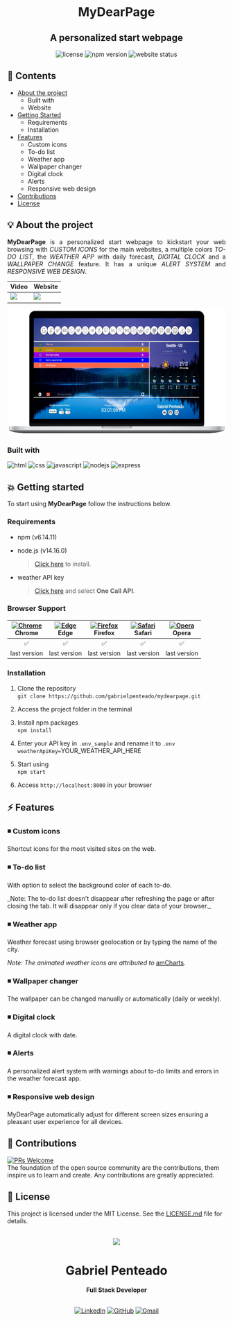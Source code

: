 <h1 align="center">
   <strong>MyDearPage</strong>
</h1>

<h2 align="center">
  A personalized start webpage 
</h2>

<div align="center">

<!-- [![License](https://img.shields.io/github/license/gabrielpenteado/mydearpage?color=informational&style=flat-square)](https://github.com/gabrielpenteado/mydearpage/blob/main/LICENSE.md)
![npm-version](https://img.shields.io/static/v1?label=npm&message=v6.14.11&color=informational&style=flat-square)
![website-status](https://img.shields.io/website?down_color=red&down_message=offline&style=flat-square&up_color=008000&up_message=online&url=https%3A%2F%2Fmydearpage.netlify.app) -->

  <img src="https://img.shields.io/github/license/gabrielpenteado/mydearpage?color=informational&style=flat-square" alt="license"/>

  <img src="https://img.shields.io/static/v1?label=npm&message=v6.14.11&color=informational&style=flat-square" alt="npm version">

  <img src="https://img.shields.io/website?down_color=red&down_message=offline&style=flat-square&up_color=008000&up_message=online&url=https%3A%2F%2Fmydearpage.netlify.app" alt="website status">

</div>

## 📑 Contents

- [About the project](#-about-the-project)
  - Built with
  - Website
- [Getting Started](#-getting-started)
  - Requirements
  - Installation
- [Features](#-features)
  - Custom icons
  - To-do list
  - Weather app
  - Wallpaper changer
  - Digital clock
  - Alerts
  - Responsive web design
- [Contributions](#-contributions)
- [License](#-license)
  <br>

## 💡 About the project

<p align="justify"> 
  <strong>MyDearPage</strong> is a personalized start webpage to kickstart your web browsing with <em>CUSTOM ICONS</em> for the main websites, a multiple colors <em>TO-DO LIST</em>, the <em>WEATHER APP</em> with daily forecast, <em>DIGITAL CLOCK</em> and a <em>WALLPAPER CHANGE</em> feature. It has a unique <em>ALERT SYSTEM</em> and <em>RESPONSIVE WEB DESIGN</em>.
</p>

<div align="center">
  <table>
    <thead>
      <tr>
        <th style="text-align: center">
          Video
        </th>
        <th style="text-align: center">
          Website
        </th>
      </tr>
    </thead>
    <tbody>
      <tr>
        <td>
          <a href="https://www.youtube.com/watch?v=HPRoGpF1nsM" target="_blank">
            <img src="https://img.shields.io/badge/YouTube-FF0000?style=for-the-badge&logo=youtube&logoColor=white" />
          </a>
        </td>  
        <td>
          <a href="https://mydearpage.netlify.app" target="_blank">
            <img src="https://img.shields.io/badge/Netlify-00C7B7?style=for-the-badge&logo=netlify&logoColor=white" />
          </a>
        </td>  
      </tr>
    </tbody>
  </table>
</div>

<p align="center">
    <img src="https://raw.githubusercontent.com/gabrielpenteado/mydearpage/main/public/assets/screenshots/mydearpage.png"> 
</p>

### Built with

![html](https://img.shields.io/badge/HTML5-E34F26?style=for-the-badge&logo=html5&logoColor=white)
![css](https://img.shields.io/badge/CSS3-1572B6?style=for-the-badge&logo=css3&logoColor=white)
![javascript](https://img.shields.io/badge/JavaScript-F7DF1E?style=for-the-badge&logo=javascript&logoColor=black)
![nodejs](https://img.shields.io/badge/Node.js-339933?style=for-the-badge&logo=nodedotjs&logoColor=white)
![express](https://img.shields.io/badge/Express.js-000000?style=for-the-badge&logo=express&logoColor=white)

<!-- ### Website
You can access the project website with all features by clicking below: -->

<!-- [![Website shields.io](https://img.shields.io/website?down_color=red&down_message=OFF&style=for-the-badge&up_color=green&up_message=ON&url=https%3A%2F%2Fmydearpage.onrender.com)](https://mydearpage.onrender.com) -->

<!-- [![netlify](https://img.shields.io/badge/Netlify-00C7B7?style=for-the-badge&logo=netlify&logoColor=white)](https://mydearpage.netlify.app/) -->

## 💥 Getting started

To start using <strong>MyDearPage</strong> follow the instructions below.

### Requirements

- npm (v6.14.11)
- node.js (v14.16.0)

  > [Click here](https://nodejs.org/en/download/) to install.

- weather API key
  > [Click here](https://openweathermap.org/api) and select **One Call API**.

### Browser Support

| [<img src="https://raw.githubusercontent.com/alrra/browser-logos/main/src/chrome/chrome_24x24.png" alt="Chrome" />](https://www.google.com/intl/en/chrome/)<br> Chrome | [<img src="https://raw.githubusercontent.com/alrra/browser-logos/main/src/edge/edge_24x24.png" alt="Edge" />](https://www.microsoft.com/en-us/edge)<br> Edge | [<img src="https://raw.githubusercontent.com/alrra/browser-logos/main/src/firefox/firefox_24x24.png" alt="Firefox" />](https://www.mozilla.org/en-US/firefox/new/)<br> Firefox | [<img src="https://raw.githubusercontent.com/alrra/browser-logos/main/src/safari/safari_24x24.png" alt="Safari" />](https://www.apple.com/br/safari/)<br> Safari | [<img src="https://raw.githubusercontent.com/alrra/browser-logos/main/src/opera/opera_24x24.png" alt="Opera" />](https://www.opera.com)<br> Opera |
| :--------------------------------------------------------------------------------------------------------------------------------------------------------------------: | :----------------------------------------------------------------------------------------------------------------------------------------------------------: | :----------------------------------------------------------------------------------------------------------------------------------------------------------------------------: | :--------------------------------------------------------------------------------------------------------------------------------------------------------------: | :-----------------------------------------------------------------------------------------------------------------------------------------------: |
|                                                                                   ✅                                                                                   |                                                                              ✅                                                                              |                                                                                       ✅                                                                                       |                                                                                ✅                                                                                |                                                                        ✅                                                                         |
|                                                                              last version                                                                              |                                                                         last version                                                                         |                                                                                  last version                                                                                  |                                                                           last version                                                                           |                                                                   last version                                                                    |

### Installation

1. Clone the repository<br>
   `git clone https://github.com/gabrielpenteado/mydearpage.git`

2. Access the project folder in the terminal

3. Install npm packages<br>
   `npm install`

4. Enter your API key in `.env_sample` and rename it to `.env`<br>
   `weatherApiKey=`YOUR_WEATHER_API_HERE

5. Start using<br>
   `npm start`

6. Access `http://localhost:8000` in your browser
   <br>

## ⚡ Features

### ◾ Custom icons

<p>Shortcut icons for the most visited sites on the web.</p>

### ◾ To-do list

<p>With option to select the background color of each to-do.</p>
_Note: The to-do list doesn't disappear after refreshing the page or after closing the tab. It will disappear only if you clear data of your browser._

### ◾ Weather app

<p>Weather forecast using browser geolocation or by typing the name of the city.</p>

_Note: The animated weather icons are attributed to_ [amCharts](https://www.amcharts.com/free-animated-svg-weather-icons/).

### ◾ Wallpaper changer

<p>The wallpaper can be changed manually or automatically (daily or weekly).</p>

### ◾ Digital clock

<p>A digital clock with date.</p>

### ◾ Alerts

<p>A personalized alert system with warnings about to-do limits and errors in the weather forecast app.</p>

### ◾ Responsive web design

<p>MyDearPage automatically adjust for different screen sizes ensuring a pleasant user experience for all devices.</p>

## 🤝 Contributions

[![PRs Welcome](https://img.shields.io/badge/PRs-welcome-brightgreen.svg?style=flat-square)](http://makeapullrequest.com)<br>
The foundation of the open source community are the contributions, them inspire us to learn and create. Any contributions are greatly appreciated.

## 📄 License

This project is licensed under the MIT License. See the [LICENSE.md](https://github.com/gabrielpenteado/mydearpage/blob/main/LICENSE.md) file for details.
<br>
<br>

<div align="center">
  <img src="https://images.weserv.nl/?url=avatars.githubusercontent.com/u/63300269?v=4&h=100&w=100&fit=cover&mask=circle&maxage=7d" />
  <h1>Gabriel Penteado</h1>
  <strong>Full Stack Developer</strong>
  <br/>
  <br/>

[![LinkedIn](https://img.shields.io/badge/LinkedIn-0077B5?style=for-the-badge&logo=linkedin&logoColor=white)](https://www.linkedin.com/in/gabriel-penteado)
[![GitHub](https://img.shields.io/badge/GitHub-100000?style=for-the-badge&logo=github&logoColor=white)](https://github.com/gabrielpenteado)
[![Gmail](https://img.shields.io/badge/gabripenteado@gmail.com-D14836?style=for-the-badge&logo=gmail&logoColor=white)](mailto:gabripenteado@gmail.com)
<br />
<br />

</div>
